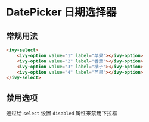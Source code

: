 # DatePicker 日期选择器

## 常规用法

<ivy-date-picker></ivy-date-picker>

```html
<ivy-select>
    <ivy-option value="1" label="苹果"></ivy-option>
    <ivy-option value="2" label="香蕉"></ivy-option>
    <ivy-option value="3" label="橘子"></ivy-option>
    <ivy-option value="4" label="芒果"></ivy-option>
</ivy-select>
```

## 禁用选项

通过给 `select` 设置 `disabled` 属性来禁用下拉框

